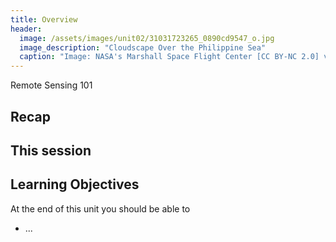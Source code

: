 ```yaml
---
title: Overview
header:
  image: /assets/images/unit02/31031723265_0890cd9547_o.jpg
  image_description: "Cloudscape Over the Philippine Sea"
  caption: "Image: NASA's Marshall Space Flight Center [CC BY-NC 2.0] via [flickr.com](https://www.flickr.com/photos/nasamarshall/31031723265/)"
---
```


Remote Sensing 101

<!--more-->

## Recap

## This session

## Learning Objectives

At the end of this unit you should be able to

* ...

